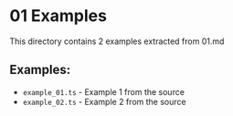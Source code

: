 # 01 Examples

This directory contains 2 examples extracted from 01.md

## Examples:
- `example_01.ts` - Example 1 from the source
- `example_02.ts` - Example 2 from the source
